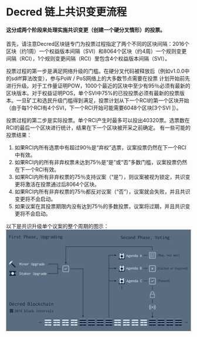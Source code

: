# Decred 链上共识变更流程

#### 这分成两个阶段来处理实施共识变更（创建一个硬分叉情形）的投票。

首先，请注意Decred区块链专门为投票过程指定了两个不同的区块间隔：2016个区块（约1周）一个权益版本间隔（SVI）和8064个区块（约4周）一个规则变更间隔（RCI），1个规则变更间隔（RCI）里包含4个权益版本间隔（SVI）。

投票过程的第一步是满足网络升级的门槛。在硬分叉代码被释放后（例如v1.0.0中的sdiff算法改变），参与PoW / PoS网络上的大多数节点需要在投票
计划开始前先进行升级。对于工作量证明POW，1000个最近的区块中至少有95％必须有最新的区块版本。对于权益证明POS，单个SVI中75%的已投投票必须有最新的投票版本。一旦矿工和选民升级门槛得到满足，投票计划从下一个RCI的第一个区块开始（由于每1个RCI有4个SVI，下一个RCI开始可能需要6048个区块[3个SVI ]）。

投票过程的第二步是实际投票。单个RCI产生时最多可以投出40320票。选票数在RCI的最后一个区块进行统计，结果在下一个区块被开采之前确定。
有一些可能的投票结果：
1. 如果RCI内所有选票中有超过90％是“弃权”选票，议案投票仍然在下一个RCI中有效。
2. 如果RCI内的所有非弃权票未达到75％是“是”或“否”多数门槛，议案投票仍然在下一个RCI有效。
3. 如果RCI内所有非弃权票的75％支持议案（“是”），则议案被视为锁定，共识变更将激活在投票通过后8064个区块。
4. 如果RCI内所有非弃权票的75％都反对议案（“否”），议案就会失败，并且共识变更将不会启动。
5. 如果议案在其投票期限内没有达到75％的多数投票，议案将过期，并且共识变更将不会启动。


以下是共识升级单个议案的整个周期的图示：
![consensus_change](consensus_change/consensus_change.png)